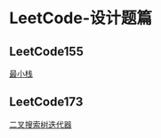 # LeetCode-设计题篇

## LeetCode155

[最小栈](https://leetcode.cn/problemset/all/?page=2)

## LeetCode173

[二叉搜索树迭代器](https://leetcode.cn/problems/binary-search-tree-iterator/)